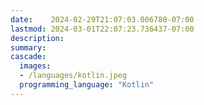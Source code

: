 ```yaml
---
date:    2024-02-29T21:07:03.006780-07:00
lastmod: 2024-03-01T22:07:23.736437-07:00
description: 
summary:     
cascade:
  images:
  - /languages/kotlin.jpeg
  programming_language: "Kotlin"
---
```

